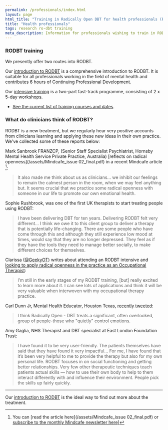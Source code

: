 ```yaml
---
permalink: /professionals/index.html
layout: page
html_title: "Training in Radically Open DBT for health professionals (RODBT)"
title: "Health professionals"
tags: research ro-dbt training
meta_description: Information for professionals wishing to train in RODBT.
---
```





### RODBT training

We presently offer two routes into RODBT.

Our [introduction to RODBT](/training/introduction.html) is a comprehensive introduction to RODBT. It is suitable for all professionals working in the field of mental health and contributes 6 hours of Continuing Professional Development.

Our [intensive training](/training/intensive.html) is a two-part fast-track programme, consisting of 2 x 5-day workshops.


- [See the current list of training courses and dates](/events/).


### What do clinicians think of RODBT?

RODBT is a new treatment, but we regularly hear very positive accounts from clinicians learning and applying these new ideas in their own practice. We've collected some of these reports below:

Mark Sanbrook FRANZCP, (Senior Staff Specialist Psychiatrist, Hornsby Mental Health Service Private Practice, Australia) [reflects on radical openness](/assets/Mindcafe_issue 02_final.pdf) in a recent Mindcafe article [^subs]:

> It also made me think about us as clinicians... we inhibit our feelings to remain the calmest person in the room, when we may feel anything but. It seems crucial that we practice some radical openness with someone in our life to promote our own emotional health.

[^subs]: You can [read the article here](/assets/Mindcafe_issue 02_final.pdf) or [subscribe to the monthly Mindcafe newsletter here](http://mindcafe.com.au)]



Sophie Rushbrook, was one of the first UK therapists to start treating people using RODBT:

> I have been delivering DBT for ten years. Delivering RODBT felt very different... I think we owe it to this client group to deliver a therapy that is potentially life-changing. There are some people who have come through this and although they still experience low mood at times, would say that they are no longer depressed. They feel as if they have the tools they need to manage better socially, to make different choices for themselves.



Clarissa ([@GeekyOT](https://twitter.com/GeekyOT)) writes about attending an RODBT intensive and [looking to apply radical openness in the practice as an Occupational Therapist](http://shamelessotgeek.wordpress.com/2014/07/06/discovering-radically-open-dialectical-behaviour-therapy-ro-dbt/):

> I’m still in the early stages of my RODBT training, [but] really excited to learn more about it. I can see lots of applications and think it will be very valuable when interwoven with my occupational therapy practice.



Carl Dunn Jr, Mental Health Educator, Houston Texas, [recently tweeted](https://twitter.com/CarlDunnJr/status/485115757203054593):

> I think Radically Open - DBT treats a significant, often overlooked, group of people-those who "quietly" control emotions.



Amy Gaglia, NHS Therapist and DBT specialist at East London Foundation Trust:

> I have found it to be very user-friendly. The patients themselves have said that they have found it very impactful... For me, I have found that it’s been very helpful to me to provide the therapy but also for my own personal life. RODBT focuses in on social functioning and getting better relationships. Very few other therapeutic techniques teach patients actual skills — how to use their own body to help to them interact differently with and influence their environment. People pick the skills up fairly quickly.




------------------------------------

Our [introduction to RODBT](/training/introduction.html) is the ideal way to find out more about the treatment.
